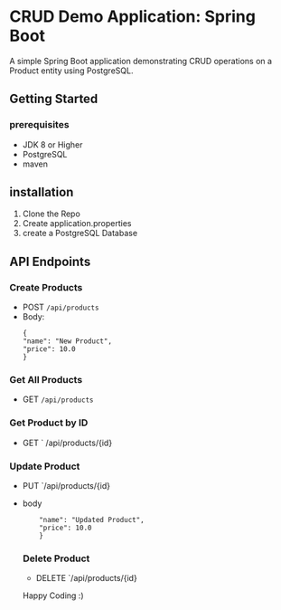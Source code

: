 ﻿# CRUD Demo Application: Spring Boot
 A simple Spring Boot application demonstrating CRUD operations on a Product entity using PostgreSQL.

 ## Getting Started 
 ### prerequisites
 - JDK 8 or Higher
 - PostgreSQL
 - maven
  ## installation 
  1. Clone the Repo
  2. Create application.properties
  3. create a PostgreSQL Database
     
## API Endpoints
  ### Create Products
  - POST `/api/products`
  - Body:
      ```
      {
    "name": "New Product",
    "price": 10.0
      }

      ```
  ### Get All Products
  - GET `/api/products`
  ### Get Product by ID
  - GET ` /api/products/{id}
  ### Update Product
  - PUT `/api/products/{id}
  - body
    ```{
        "name": "Updated Product",
        "price": 10.0
        }
    ```
    ### Delete Product
    - DELETE `/api/products/{id}

    Happy Coding :)

